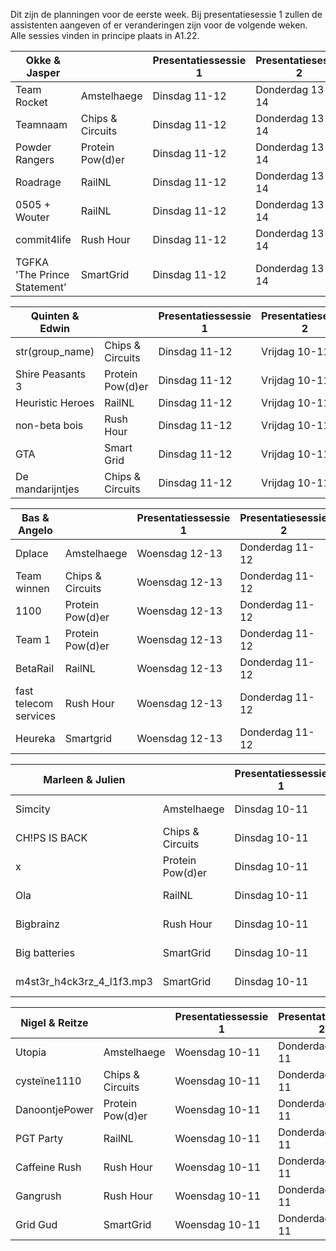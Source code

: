 Dit zijn de planningen voor de eerste week.
Bij presentatiesessie 1 zullen de assistenten aangeven of er veranderingen zijn voor de volgende weken.
Alle sessies vinden in principe plaats in A1.22.

| Okke & Jasper                |                    | Presentatiessessie 1   | Presentatiesessie 2   | Voortgangsgesprek   |  
| ---------------------------- | ------------------ | ---------------------- | --------------------- | ------------------- |  
| Team Rocket                  | Amstelhaege        | Dinsdag 11-12          | Donderdag 13-14       | Dinsdag 12:00       |  
| Teamnaam                     | Chips & Circuits   | Dinsdag 11-12          | Donderdag 13-14       | Dinsdag 12:30       |  
| Powder Rangers               | Protein Pow(d)er   | Dinsdag 11-12          | Donderdag 13-14       | Dinsdag 13:30       |  
| Roadrage                     | RailNL             | Dinsdag 11-12          | Donderdag 13-14       | Dinsdag 14:00       |  
| 0505 + Wouter                | RailNL             | Dinsdag 11-12          | Donderdag 13-14       | Dinsdag 14:30       |  
| commit4life                  | Rush Hour          | Dinsdag 11-12          | Donderdag 13-14       | Dinsdag 15:00       |  
| TGFKA 'The Prince Statement' | SmartGrid          | Dinsdag 11-12          | Donderdag 13-14       | Dinsdag 15:30       |  

| Quinten & Edwin              |                    | Presentatiessessie 1   | Presentatiesessie 2   | Voortgangsgesprek   |  
| ---------------------------- | ------------------ | ---------------------- | --------------------- | ------------------- |  
| str(group_name)              | Chips & Circuits   | Dinsdag 11-12          | Vrijdag 10-11         | Dinsdag 12:00       |  
| Shire Peasants 3             | Protein Pow(d)er   | Dinsdag 11-12          | Vrijdag 10-11         | Dinsdag 12:30       |  
| Heuristic Heroes             | RailNL             | Dinsdag 11-12          | Vrijdag 10-11         | Dinsdag 13:00       |  
| non-beta bois                | Rush Hour          | Dinsdag 11-12          | Vrijdag 10-11         | Vrijdag 11:00       |  
| GTA                          | Smart Grid         | Dinsdag 11-12          | Vrijdag 10-11         | Vrijdag 11:30       |  
| De mandarijntjes             | Chips & Circuits   | Dinsdag 11-12          | Vrijdag 10-11         | Vrijdag 12:00       |  

| Bas & Angelo                 |                    | Presentatiessessie 1   | Presentatiesessie 2   | Voortgangsgesprek   |  
| ---------------------------- | ------------------ | ---------------------- | --------------------- | ------------------- |  
| Dplace                       | Amstelhaege        | Woensdag 12-13         | Donderdag 11-12       | Woensdag 11:00      |  
| Team winnen                  | Chips & Circuits   | Woensdag 12-13         | Donderdag 11-12       | Woensdag 11:30      |  
| 1100                         | Protein Pow(d)er   | Woensdag 12-13         | Donderdag 11-12       | Woensdag 13:00      |  
| Team 1                       | Protein Pow(d)er   | Woensdag 12-13         | Donderdag 11-12       | Donderdag 12:00     |  
| BetaRail                     | RailNL             | Woensdag 12-13         | Donderdag 11-12       | Donderdag 12:30     |  
| fast telecom services        | Rush Hour          | Woensdag 12-13         | Donderdag 11-12       | Donderdag 13:00     |  
| Heureka                      | Smartgrid          | Woensdag 12-13         | Donderdag 11-12       | Donderdag 13:30     |  

| Marleen & Julien             |                    | Presentatiessessie 1   | Presentatiesessie 2   | Voortgangsgesprek   |  
| ---------------------------- | ------------------ | ---------------------- | --------------------- | ------------------- |  
| Simcity                      | Amstelhaege        | Dinsdag 10-11          | Donderdag 12-13       | Dinsdag 11:00       |  
| CH!PS IS BACK                | Chips & Circuits   | Dinsdag 10-11          | Donderdag 12-13       | Dinsdag 11:30       |  
| x                            | Protein Pow(d)er   | Dinsdag 10-11          | Donderdag 12-13       | Dinsdag 12:00       |  
| Ola                          | RailNL             | Dinsdag 10-11          | Donderdag 12-13       | Dinsdag 12:30       |  
| Bigbrainz                    | Rush Hour          | Dinsdag 10-11          | Donderdag 12-13       | Donderdag 11:30     |  
| Big batteries                | SmartGrid          | Dinsdag 10-11          | Donderdag 12-13       | Donderdag 12:00     |  
| m4st3r_h4ck3rz_4_l1f3.mp3    | SmartGrid          | Dinsdag 10-11          | Donderdag 13-14       | Donderdag 11:00     |  

| Nigel & Reitze               |                    | Presentatiessessie 1   | Presentatiesessie 2   | Voortgangsgesprek   |  
| ---------------------------- | ------------------ | ---------------------- | --------------------- | ------------------- |  
| Utopia                       | Amstelhaege        | Woensdag 10-11         | Donderdag 10-11       | Woensdag 11:00      |  
| cysteïne1110                 | Chips & Circuits   | Woensdag 10-11         | Donderdag 10-11       | Woensdag 11:30      |  
| DanoontjePower               | Protein Pow(d)er   | Woensdag 10-11         | Donderdag 10-11       | Woensdag 12:00      |  
| PGT Party                    | RailNL             | Woensdag 10-11         | Donderdag 10-11       | Woensdag 12:30      |  
| Caffeine Rush                | Rush Hour          | Woensdag 10-11         | Donderdag 10-11       | Donderdag 11:00     |  
| Gangrush                     | Rush Hour          | Woensdag 10-11         | Donderdag 10-11       | Donderdag 11:30     |  
| Grid Gud                     | SmartGrid          | Woensdag 10-11         | Donderdag 10-11       | Donderdag 12:00     |  
